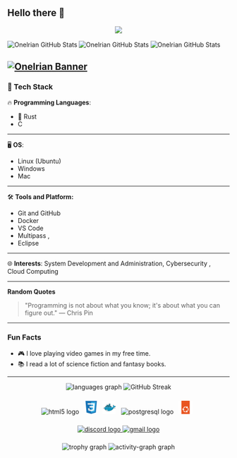 ## Hello there 👋
<div id="header" align="center">
  <img src="https://i.giphy.com/media/v1.Y2lkPTc5MGI3NjExa3N1ajA0cXI4bmJkZHc5aW5iYWQyMmJncHV4OHR4dTZldzNoajdnYiZlcD12MV9pbnRlcm5hbF9naWZfYnlfaWQmY3Q9cw/Q8xuJjjxQHHJdHn7gJ/giphy.gif" width="100"/>
</div>


![Onelrian GitHub Stats](https://github-readme-stats.vercel.app/api?username=onelrian&show_icons=true&theme=dark)
![Onelrian GitHub Stats](https://github-readme-stats.vercel.app/api?username=onelrian&show_icons=true&theme=dark)
![Onelrian GitHub Stats](https://github-readme-stats.vercel.app/api?username=onelrian&show_icons=true&theme=light)

[![Onelrian Banner](https://readme-typing-svg.demolab.com/?lines=👋+Hi+there,+I'm+Onelrian!;🚀+Welcome+to+My+GitHub+Profile!;🔥+Constantly+expanding+my+skill+set;Staying+up+to+date+with+the+latest+trends&center=true&width=1000&size=30&duration=3000&pause=1000)](https://git.io/typing-svg)
---
### 🔧 Tech Stack  

🔥 **Programming Languages**: 
  * 🦀 Rust
  * C
---  
 🖥️ **OS**: 
 * Linux (Ubuntu)
 * Windows  
 * Mac
 ---
🛠️ **Tools and Platform:**
 * Git and GitHub
 * Docker
 * VS Code 
 * Multipass , 
 * Eclipse

---
🌐 **Interests**: System Development and Administration, Cybersecurity , Cloud Computing 

---
**Random Quotes**
> "Programming is not about what you know; it's about what you can figure out." 
> — Chris Pin
---
### Fun Facts
- 🎮 I love playing video games in my free time.
- 📚 I read a lot of science fiction and fantasy books.
---
<div align="center">
  <img src="https://github-readme-stats.vercel.app/api/top-langs?username=onelrian&locale=en&hide_title=false&layout=compact&card_width=320&langs_count=5&theme=nord&hide_border=true" height="200" alt="languages graph"  />
  <img src="https://streak-stats.demolab.com/?user=onelrian&locale=en&mode=daily&theme=nord&hide_border=true&border_radius=5&date_format=j%20M%5B%20Y%5D" height="200" alt="GitHub Streak"  />
</div>

###

<div align="center">
  <img src="https://cdn.jsdelivr.net/gh/devicons/devicon/icons/html5/html5-original.svg" height="30" alt="html5 logo"  />
  <img width="4" />
  <img src="https://github.com/devicons/devicon/blob/v2.16.0/icons/css3/css3-original.svg" height="30" alt="css3 logo"  />
  <img width="4" />
  <img src="https://github.com/devicons/devicon/blob/v2.16.0/icons/docker/docker-original.svg" height="30" alt="docker logo"  />
  <img width="4" />
  <img src="https://cdn.jsdelivr.net/gh/devicons/devicon/icons/postgresql/postgresql-original.svg" height="30" alt="postgresql logo"  />
  <img width="4" />
  <img src="https://github.com/devicons/devicon/blob/v2.16.0/icons/ubuntu/ubuntu-original.svg" height="30" alt="ubuntu logo"  />
  <img width="4" />
</div>

###

<div align="center">
  <a href="https://discordapp.com/users/1282748778717122722" target="_blank">
    <img src="https://img.shields.io/static/v1?message=Discord&logo=discord&label=onelrian&color=7356DA&logoColor=white&labelColor=&style=for-the-badge" height="35" alt="discord logo"  />
  </a>
  
  <a href="mailto:onelsob57@gmail.com" target="_blank">
    <img src="https://img.shields.io/static/v1?message=Gmail&logo=gmail&label=onelrian&color=D14840&logoColor=white&labelColor=&style=for-the-badge" height="35" alt="gmail logo"  />
  </a>
</div>

###

<div align="center">
  <img src="https://github-profile-trophy.vercel.app?username=onelrian&theme=nord&column=-1&row=1&margin-w=8&margin-h=8&no-bg=false&no-frame=true&order=4" height="150" alt="trophy graph"  />
  <img src="https://github-readme-activity-graph.vercel.app/graph?username=onelrian&radius=16&theme=react&area=true&order=5&hide_border=true" height="300" alt="activity-graph graph"  />
</div>
